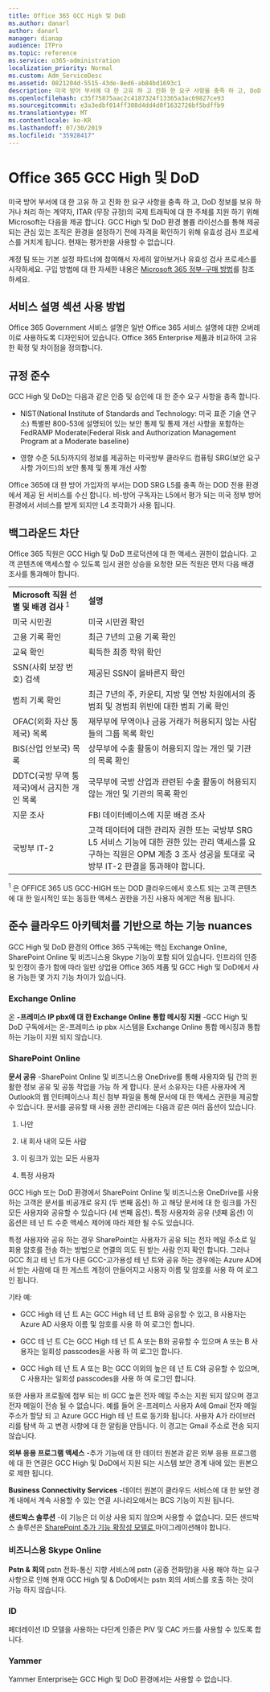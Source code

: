```yaml
---
title: Office 365 GCC High 및 DoD
ms.author: danarl
author: danarl
manager: dianap
audience: ITPro
ms.topic: reference
ms.service: o365-administration
localization_priority: Normal
ms.custom: Adm_ServiceDesc
ms.assetid: 0821204d-5515-43de-8ed6-ab84bd1693c1
description: 미국 방어 부서에 대 한 고유 하 고 진화 한 요구 사항을 충족 하 고, DoD 정보를 보유 하거나 처리 하는 계약자, ITAR (무장 규정)의 국제 트래픽에 대 한 주체를 지원 하기 위해 Microsoft는 다음을 제공 합니다. GCC High 및 DoD 환경 볼륨 라이선스를 통해 제공되는 관심 있는 조직은 환경을 설정하기 전에 자격을 확인하기 위해 유효성 검사 프로세스를 거치게 됩니다. 현재는 평가판을 사용할 수 없습니다.
ms.openlocfilehash: c35f75875aac2c4187324f13365a3ac69827ce93
ms.sourcegitcommit: e3a3edbf014ff308d4dd4d0f1632726bf5bdffb9
ms.translationtype: MT
ms.contentlocale: ko-KR
ms.lasthandoff: 07/30/2019
ms.locfileid: "35928417"
---
```

# <a name="office-365-gcc-high-and-dod"></a>Office 365 GCC High 및 DoD

미국 방어 부서에 대 한 고유 하 고 진화 한 요구 사항을 충족 하 고, DoD 정보를 보유 하거나 처리 하는 계약자, ITAR (무장 규정)의 국제 트래픽에 대 한 주체를 지원 하기 위해 Microsoft는 다음을 제공 합니다. GCC High 및 DoD 환경 볼륨 라이선스를 통해 제공되는 관심 있는 조직은 환경을 설정하기 전에 자격을 확인하기 위해 유효성 검사 프로세스를 거치게 됩니다. 현재는 평가판을 사용할 수 없습니다. 
  
계정 팀 또는 기본 설정 파트너에 참여해서 자세히 알아보거나 유효성 검사 프로세스를 시작하세요. 구입 방법에 대 한 자세한 내용은 [Microsoft 365 정부-구매 방법](https://docs.microsoft.com/office365/servicedescriptions/office-365-platform-service-description/office-365-us-government/microsoft-365-government-how-to-buy)를 참조 하세요.
  
## <a name="how-to-use-this-service-description-section"></a>서비스 설명 섹션 사용 방법

Office 365 Government 서비스 설명은 일반 Office 365 서비스 설명에 대한 오버레이로 사용하도록 디자인되어 있습니다. Office 365 Enterprise 제품과 비교하여 고유한 확정 및 차이점을 정의합니다.
  
## <a name="compliance"></a>규정 준수

GCC High 및 DoD는 다음과 같은 인증 및 승인에 대 한 준수 요구 사항을 충족 합니다. 
  
- NIST(National Institute of Standards and Technology: 미국 표준 기술 연구소) 특별판 800-53에 설명되어 있는 보안 통제 및 통제 개선 사항을 포함하는 FedRAMP Moderate(Federal Risk and Authorization Management Program at a Moderate baseline)
    
- 영향 수준 5(L5)까지의 정보를 제공하는 미국방부 클라우드 컴퓨팅 SRG(보안 요구 사항 가이드)의 보안 통제 및 통제 개선 사항
    
Office 365에 대 한 방어 가입자의 부서는 DOD SRG L5를 충족 하는 DOD 전용 환경에서 제공 된 서비스를 수신 합니다. 비-방어 구독자는 L5에서 평가 되는 미국 정부 방어 환경에서 서비스를 받게 되지만 L4 조각화가 사용 됩니다.
  
## <a name="background-screening"></a>백그라운드 차단

Office 365 직원은 GCC High 및 DoD 프로덕션에 대 한 액세스 권한이 없습니다. 고객 콘텐츠에 액세스할 수 있도록 임시 권한 상승을 요청한 모든 직원은 먼저 다음 배경 조사를 통과해야 합니다.
  
|||
|:-----|:-----|
|**Microsoft 직원 선별 및 배경 검사** <sup>1</sup> <br/> |**설명** <br/> |
|미국 시민권  <br/> |미국 시민권 확인  <br/> |
|고용 기록 확인  <br/> |최근 7년의 고용 기록 확인  <br/> |
|교육 확인  <br/> |획득한 최종 학위 확인  <br/> |
|SSN(사회 보장 번호) 검색  <br/> |제공된 SSN이 올바른지 확인  <br/> |
|범죄 기록 확인  <br/> |최근 7년의 주, 카운티, 지방 및 연방 차원에서의 중범죄 및 경범죄 위반에 대한 범죄 기록 확인  <br/> |
|OFAC(외화 자산 통제국) 목록  <br/> |재무부에 무역이나 금융 거래가 허용되지 않는 사람들의 그룹 목록 확인  <br/> |
|BIS(산업 안보국) 목록  <br/> |상무부에 수출 활동이 허용되지 않는 개인 및 기관의 목록 확인  <br/> |
|DDTC(국방 무역 통제국)에서 금지한 개인 목록  <br/> |국무부에 국방 산업과 관련된 수출 활동이 허용되지 않는 개인 및 기관의 목록 확인  <br/> |
|지문 조사  <br/> |FBI 데이터베이스에 지문 배경 조사  <br/> |
|국방부 IT-2  <br/> |고객 데이터에 대한 관리자 권한 또는 국방부 SRG L5 서비스 기능에 대한 권한 있는 관리 액세스를 요구하는 직원은 OPM 계층 3 조사 성공을 토대로 국방부 IT-2 판결을 통과해야 합니다.  <br/> |

<sup>1</sup> 은 OFFICE 365 US GCC-HIGH 또는 DOD 클라우드에서 호스트 되는 고객 콘텐츠에 대 한 일시적인 또는 동등한 액세스 권한을 가진 사용자 에게만 적용 됩니다.
## <a name="feature-nuances-based-on-compliant-cloud-architecture"></a>준수 클라우드 아키텍처를 기반으로 하는 기능 nuances

GCC High 및 DoD 환경의 Office 365 구독에는 핵심 Exchange Online, SharePoint Online 및 비즈니스용 Skype 기능이 포함 되어 있습니다. 인프라의 인증 및 인정이 증가 함에 따라 일반 상업용 Office 365 제품 및 GCC High 및 DoD에서 사용 가능한 몇 가지 기능 차이가 있습니다.
  
### <a name="exchange-online"></a>Exchange Online

 온 **-프레미스 IP pbx에 대 한 Exchange Online 통합 메시징 지원** -GCC High 및 DoD 구독에서는 온-프레미스 ip pbx 시스템을 Exchange Online 통합 메시징과 통합 하는 기능이 지원 되지 않습니다. 
  
### <a name="sharepoint-online"></a>SharePoint Online

 **문서 공유** -SharePoint Online 및 비즈니스용 OneDrive를 통해 사용자와 팀 간의 원활한 정보 공유 및 공동 작업을 가능 하 게 합니다. 문서 소유자는 다른 사용자에 게 Outlook의 웹 인터페이스나 최신 첨부 파일을 통해 문서에 대 한 액세스 권한을 제공할 수 있습니다. 문서를 공유할 때 사용 권한 관리에는 다음과 같은 여러 옵션이 있습니다. 
  
1. 나만
    
2. 내 회사 내의 모든 사람
    
3. 이 링크가 있는 모든 사용자
    
4. 특정 사용자
    
GCC High 또는 DoD 환경에서 SharePoint Online 및 비즈니스용 OneDrive를 사용 하는 고객은 문서를 비공개로 유지 (두 번째 옵션) 하 고 해당 문서에 대 한 링크를 가진 모든 사용자와 공유할 수 있습니다 (세 번째 옵션). 특정 사용자와 공유 (넷째 옵션) 이 옵션은 테 넌 트 수준 액세스 제어에 따라 제한 될 수도 있습니다.

특정 사용자와 공유 하는 경우 SharePoint는 사용자가 공유 되는 전자 메일 주소로 일회용 암호를 전송 하는 방법으로 연결의 의도 된 받는 사람 인지 확인 합니다. 그러나 GCC 최고 테 넌 트가 다른 GCC-고가용성 테 넌 트와 공유 하는 경우에는 Azure AD에서 받는 사람에 대 한 게스트 계정이 만들어지고 사용자 이름 및 암호를 사용 하 여 로그인 됩니다.
  
기타 예:
  
- GCC High 테 넌 트 A는 GCC High 테 넌 트 B와 공유할 수 있고, B 사용자는 Azure AD 사용자 이름 및 암호를 사용 하 여 로그인 합니다.
    
- GCC 테 넌 트 C는 GCC High 테 넌 트 A 또는 B와 공유할 수 있으며 A 또는 B 사용자는 일회성 passcodes을 사용 하 여 로그인 합니다.
    
- GCC High 테 넌 트 A 또는 B는 GCC 이외의 높은 테 넌 트 C와 공유할 수 있으며, C 사용자는 일회성 passcodes을 사용 하 여 로그인 합니다.
    
또한 사용자 프로필에 첨부 되는 비 GCC 높은 전자 메일 주소는 지원 되지 않으며 경고 전자 메일이 전송 될 수 없습니다. 예를 들어 온-프레미스 사용자 A에 Gmail 전자 메일 주소가 할당 되 고 Azure GCC High 테 넌 트로 동기화 됩니다. 사용자 A가 라이브러리를 탐색 하 고 변경 사항에 대 한 알림을 만듭니다. 이 경고는 Gmail 주소로 전송 되지 않습니다.
  
 **외부 응용 프로그램 액세스** -추가 기능에 대 한 데이터 원본과 같은 외부 응용 프로그램에 대 한 연결은 GCC High 및 DoD에서 지원 되는 시스템 보안 경계 내에 있는 원본으로 제한 됩니다. 
  
 **Business Connectivity Services** -데이터 원본이 클라우드 서비스에 대 한 보안 경계 내에서 계속 사용할 수 있는 연결 시나리오에서는 BCS 기능이 지원 됩니다. 
  
 **샌드박스 솔루션** -이 기능은 더 이상 사용 되지 않으며 사용할 수 없습니다. 모든 샌드박스 솔루션은 [SharePoint 추가 기능 확장성 모델로 ]( https://msdn.microsoft.com/library/office/fp179930.aspx)마이그레이션해야 합니다.
  
### <a name="skype-for-business-online"></a>비즈니스용 Skype Online

 **Pstn &amp; 회의** pstn 전화-통신 지향 서비스에 pstn (공중 전화망)을 사용 해야 하는 요구 사항으로 인해 현재 GCC High 및 &amp; DoD에서는 pstn 회의 서비스를 호출 하는 것이 가능 하지 않습니다. 
  
### <a name="identity"></a>ID

페더레이션 ID 모델을 사용하는 다단계 인증은 PIV 및 CAC 카드를 사용할 수 있도록 합니다.
  
### <a name="yammer"></a>Yammer

Yammer Enterprise는 GCC High 및 DoD 환경에서는 사용할 수 없습니다.
  

